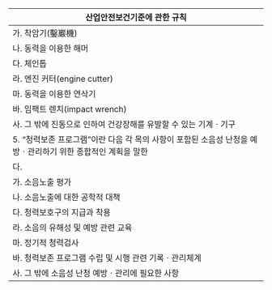 | 산업안전보건기준에 관한 규칙 |
| --- |
| 가. 착암기(鑿巖機) |
| 나. 동력을 이용한 해머 |
| 다. 체인톱 |
| 라. 엔진 커터(engine cutter) |
| 마. 동력을 이용한 연삭기 |
| 바. 임팩트 렌치(impact wrench) |
| 사. 그 밖에 진동으로 인하여 건강장해를 유발할 수 있는 기계ㆍ기구 |
| 5. “청력보존 프로그램”이란 다음 각 목의 사항이 포함된 소음성 난청을 예방ㆍ관리하기 위한 종합적인 계획을 말한 |
| 다. |
| 가. 소음노출 평가 |
| 나. 소음노출에 대한 공학적 대책 |
| 다. 청력보호구의 지급과 착용 |
| 라. 소음의 유해성 및 예방 관련 교육 |
| 마. 정기적 청력검사 |
| 바. 청력보존 프로그램 수립 및 시행 관련 기록ㆍ관리체계 |
| 사. 그 밖에 소음성 난청 예방ㆍ관리에 필요한 사항 |